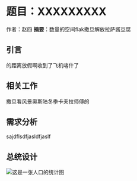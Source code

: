 # 题目：XXXXXXXXX
作者：赵四
**摘要**：数量的空间flak撒旦解放拉萨酱豆腐
## 引言
的距离放假啊收到了飞机喀什了
## 相关工作
撒旦看风景奥斯陆冬季卡夫拉师傅的
## 需求分析
sajdflsdfjasldfjaslf
## 总统设计
![这是一张人口的统计图]()
